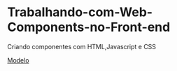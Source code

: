 # Trabalhando-com-Web-Components-no-Front-end
Criando componentes com HTML,Javascript e CSS

<a href="https://miromarjunior.github.io/Trabalhando-com-Web-Components-no-Front-end/" >Modelo<a/>
